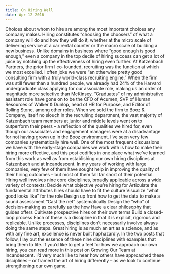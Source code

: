 ```yaml
---
title: On Hiring Well
date: Apr 12 2016
---
```


Choices about whom to hire are among the most important choices any company makes. Hiring constitutes “choosing the choosers” of what a company will do and how they will do it, whether at the micro scale of delivering service at a car rental counter or the macro scale of building a new business. Unlike domains in business where “good enough is good enough,” even a company in the top decile of hiring success can get a lot of juice by notching up the effectiveness of hiring even further. At Katzenbach Partners, the prior firm I co-founded, recruiting was the function at which we most excelled. I often joke we were “an otherwise pretty good consulting firm with a truly world-class recruiting engine.” When the firm was still fewer than a hundred people, we already had 24% of the Harvard undergraduate class applying for our associate role, making us an order of magnitude more selective than McKinsey. “Graduates” of my administrative assistant role have gone on to be the CFO of Acumen, SVP of Human Resources of Walker & Dunlop, head of HR for Purpose, and Editor of Rolling Stone, among other roles. When we sold the firm to Booz & Company, itself no slouch in the recruiting department, the vast majority of Katzenbach team members at junior and middle levels went on to outperform their peers – a reflection of the qualities we hired for, even though our associates and engagement managers were at a disadvantage for not having grown up in the Booz environment. I’ve seen very few companies systematically hire well. One of the most frequent discussions we have with the early-stage companies we work with is how to make their hiring more effective, and this post codifies in one place what we’ve learned from this work as well as from establishing our own hiring disciplines at Katzenbach and at Incandescent. In my years of working with large companies, very few of them have sought help in improving the quality of their hiring outcomes – but most of them fall far short of their potential. Hiring well involves nine core disciplines, broadly applicable across a wide variety of contexts: Decide what objective you’re hiring for Articulate the fundamental attributes hires should have to fit the culture Visualize “what good looks like” for the role Design up front how to get the data to make a sound assessment “Cast the net” systematically Design the “who” of decision-making as carefully as the how Have a clear philosophy that guides offers Cultivate prospective hires on their own terms Build a closed-loop process Each of these is a discipline in that it is explicit, rigorous and replicable. Unlike processes, disciplines don’t necessarily involve always doing the same steps. Great hiring is as much an art as a science, and as with any fine art, excellence is never built haphazardly. In the two posts that follow, I lay out the essence of these nine disciplines with examples that bring them to life. If you’d like to get a feel for how we approach our own hiring, you can read more in this post on Growing Our Team at Incandescent. I’d very much like to hear how others have approached these disciplines – or framed the art of hiring differently – as we look to continue strengthening our own game.
